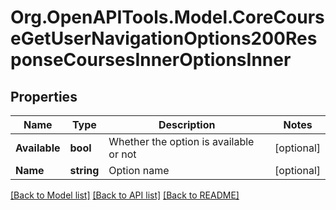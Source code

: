 # Org.OpenAPITools.Model.CoreCourseGetUserNavigationOptions200ResponseCoursesInnerOptionsInner

## Properties

Name | Type | Description | Notes
------------ | ------------- | ------------- | -------------
**Available** | **bool** | Whether the option is available or not | [optional] 
**Name** | **string** | Option name | [optional] 

[[Back to Model list]](../README.md#documentation-for-models) [[Back to API list]](../README.md#documentation-for-api-endpoints) [[Back to README]](../README.md)

